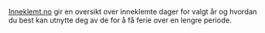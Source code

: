 [Inneklemt.no](Inneklemt.no) gir en oversikt over inneklemte dager for valgt år og hvordan du best kan utnytte deg av de for å få ferie over en lengre periode.
